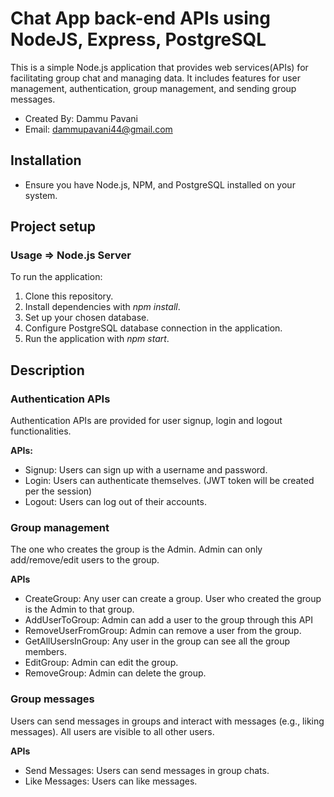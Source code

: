 # Chat App back-end APIs using NodeJS, Express, PostgreSQL
This is a simple Node.js application that provides web services(APIs) for facilitating group chat and managing data. It includes features for user management, authentication, group management, and sending group messages.

* Created By: Dammu Pavani
* Email: dammupavani44@gmail.com

## Installation
* Ensure you have Node.js, NPM, and PostgreSQL installed on your system.

## Project setup

### Usage => Node.js Server
To run the application:

1. Clone this repository.
2. Install dependencies with _npm install_.
3. Set up your chosen database.
4. Configure PostgreSQL database connection in the application.
5. Run the application with _npm start_.

## Description

### Authentication APIs
Authentication APIs are provided for user signup, login and logout functionalities.

**APIs:**
* Signup: Users can sign up with a username and password.
* Login: Users can authenticate themselves. (JWT token will be created per the session)
* Logout: Users can log out of their accounts.

### Group management
The one who creates the group is the Admin. Admin can only add/remove/edit users to the group. 

**APIs**
* CreateGroup: Any user can create a group. User who created the group is the Admin to that group. 
* AddUserToGroup: Admin can add a user to the group through this API
* RemoveUserFromGroup: Admin can remove a user from the group.
* GetAllUsersInGroup: Any user in the group can see all the group members.
* EditGroup: Admin can edit the group.
* RemoveGroup: Admin can delete the group.

### Group messages
Users can send messages in groups and interact with messages (e.g., liking messages). All users are visible to all other users.

**APIs**
* Send Messages: Users can send messages in group chats.
* Like Messages: Users can like messages.




